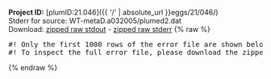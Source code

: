 **Project ID:** [plumID:21.046]({{ '/' | absolute_url }}eggs/21/046/)  
Stderr for source:  WT-metaD.a032005/plumed2.dat   
Download: [zipped raw stdout](plumed2.dat.plumed_master.stdout.txt.zip) - [zipped raw stderr](plumed2.dat.plumed_master.stderr.txt.zip) 
{% raw %}
<pre>
#! Only the first 1000 rows of the error file are shown below
#! To inspect the full error file, please download the zipped raw stderr file above
</pre>
{% endraw %}
